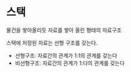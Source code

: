 # 스택

물건을 쌓아올리듯 자료를 쌓아 올린 형태의 자료구조

스택에 저장된 자료는 선형 구조를 갖는다.

- 선형구조: 자료간의 관계가 1:1의 관계를 갖는다
- 비선형구조: 자료간의 관계가 1:다의 관계를 갖는다

~~~~